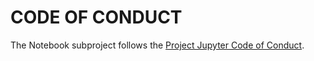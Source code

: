 # CODE OF CONDUCT

The Notebook subproject follows the
[Project Jupyter Code of Conduct](https://github.com/jupyter/governance/blob/master/conduct/code_of_conduct.md).

